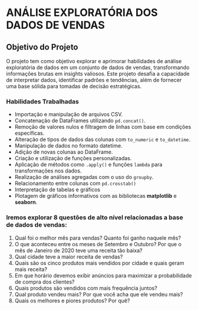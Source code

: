 # ANÁLISE EXPLORATÓRIA DOS DADOS DE VENDAS

## Objetivo do Projeto

O projeto tem como objetivo explorar e aprimorar habilidades de análise exploratória de dados em um conjunto de dados de vendas, transformando informações brutas em insights valiosos. Este projeto desafia a capacidade de interpretar dados, identificar padrões e tendências, além de fornecer uma base sólida para tomadas de decisão estratégicas.

### Habilidades Trabalhadas

- Importação e manipulação de arquivos CSV.  
- Concatenação de DataFrames utilizando `pd.concat()`.  
- Remoção de valores nulos e filtragem de linhas com base em condições específicas.  
- Alteração de tipos de dados das colunas com `to_numeric` e `to_datetime`.
- Manipulação de dados no formato datetime.
- Adição de novas colunas ao DataFrame.  
- Criação e utilização de funções personalizadas.
- Aplicação de métodos como `.apply()` e funções `lambda` para transformações nos dados.  
- Realização de análises agregadas com o uso do `groupby`.
- Relacionamento entre colunas com `pd.crosstab()`
- Interpretação de tabelas e gráficos
- Plotagem de gráficos informativos com as bibliotecas **matplotlib** e **seaborn**.  

### Iremos explorar 8 questões de alto nível relacionadas a base de dados de vendas:

1. Qual foi o melhor mês para vendas? Quanto foi ganho naquele mês?
2. O que aconteceu entre os meses de Setembro e Outubro? Por que o mês de Janeiro de 2020 teve uma receita tão baixa?
3. Qual cidade teve a maior receita de vendas?
4. Quais são os cinco produtos mais vendidos por cidade e quais geram mais receita?
5. Em que horário devemos exibir anúncios para maximizar a probabilidade de compra dos clientes?
6. Quais produtos são vendidos com mais frequência juntos?
7. Qual produto vendeu mais? Por que você acha que ele vendeu mais?
8. Quais os melhores e piores produtos? Por quê?
